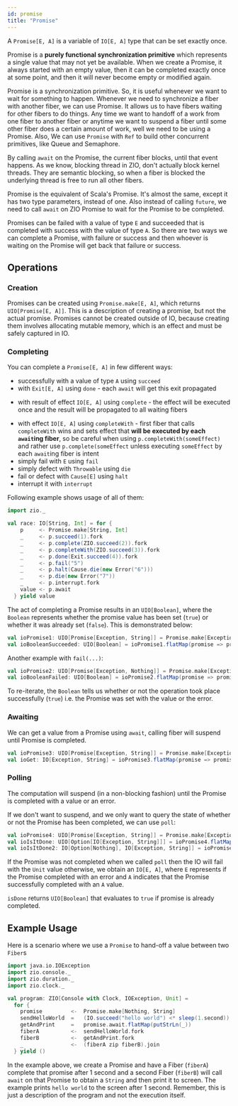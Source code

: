 ```yaml
---
id: promise
title: "Promise"
---
```


A `Promise[E, A]` is a variable of `IO[E, A]` type that can be set exactly once.

Promise is a **purely functional synchronization primitive** which represents a single value that may not yet be available. When we create a Promise, it always started with an empty value, then it can be completed exactly once at some point, and then it will never become empty or modified again.

Promise is a synchronization primitive. So, it is useful whenever we want to wait for something to happen. Whenever we need to synchronize a fiber with another fiber, we can use Promise. It allows us to have fibers waiting for other fibers to do things. Any time we want to handoff of a work from one fiber to another fiber or anytime we want to suspend a fiber until some other fiber does a certain amount of work, well we need to be using a Promise. Also, We can use `Promise` with `Ref` to build other concurrent primitives, like Queue and Semaphore. 

By calling `await` on the Promise, the current fiber blocks, until that event happens. As we know, blocking thread in ZIO, don't actually block kernel threads. They are semantic blocking, so when a fiber is blocked the underlying thread is free to run all other fibers.

Promise is the equivalent of Scala's Promise. It's almost the same, except it has two type parameters, instead of one. Also instead of calling `future`, we need to call `await` on ZIO Promise to wait for the Promise to be completed.

Promises can be failed with a value of type `E` and succeeded that is completed with success with the value of type `A`. So there are two ways we can complete a Promise, with failure or success and then whoever is waiting on the Promise will get back that failure or success. 


## Operations

### Creation

Promises can be created using `Promise.make[E, A]`, which returns `UIO[Promise[E, A]]`. This is a description of creating a promise, but not the actual promise. Promises cannot be created outside of IO, because creating them involves allocating mutable memory, which is an effect and must be safely captured in IO.

### Completing

You can complete a `Promise[E, A]` in few different ways:
* successfully with a value of type `A` using `succeed`
* with `Exit[E, A]` using `done` - each `await` will get this exit propagated
+ with result of effect `IO[E, A]` using `complete` - the effect will be executed once and the result will be propagated to all waiting fibers
* with effect `IO[E, A]` using `completeWith` - first fiber that calls `completeWith` wins and sets effect that **will be executed by each `await`ing fiber**, so be careful when using `p.completeWith(someEffect)` and rather use `p.complete(someEffect` unless executing `someEffect` by each `await`ing fiber is intent
* simply fail with `E` using `fail`
* simply defect with `Throwable` using `die`
* fail or defect with `Cause[E]` using `halt`
* interrupt it with `interrupt`

Following example shows usage of all of them:
```scala mdoc:silent
import zio._

val race: IO[String, Int] = for {
    p     <- Promise.make[String, Int]
    _     <- p.succeed(1).fork
    _     <- p.complete(ZIO.succeed(2)).fork
    _     <- p.completeWith(ZIO.succeed(3)).fork
    _     <- p.done(Exit.succeed(4)).fork
    _     <- p.fail("5")
    _     <- p.halt(Cause.die(new Error("6")))
    _     <- p.die(new Error("7"))
    _     <- p.interrupt.fork
    value <- p.await
  } yield value
```

The act of completing a Promise results in an `UIO[Boolean]`, where the `Boolean` represents whether the promise value has been set (`true`) or whether it was already set (`false`). This is demonstrated below:

```scala mdoc:silent
val ioPromise1: UIO[Promise[Exception, String]] = Promise.make[Exception, String]
val ioBooleanSucceeded: UIO[Boolean] = ioPromise1.flatMap(promise => promise.succeed("I'm done"))
```

Another example with `fail(...)`:

```scala mdoc:silent
val ioPromise2: UIO[Promise[Exception, Nothing]] = Promise.make[Exception, Nothing]
val ioBooleanFailed: UIO[Boolean] = ioPromise2.flatMap(promise => promise.fail(new Exception("boom")))
```

To re-iterate, the `Boolean` tells us whether or not the operation took place successfully (`true`) i.e. the Promise
was set with the value or the error.

### Awaiting
We can get a value from a Promise using `await`, calling fiber will suspend until Promise is completed.

```scala mdoc:silent
val ioPromise3: UIO[Promise[Exception, String]] = Promise.make[Exception, String]
val ioGet: IO[Exception, String] = ioPromise3.flatMap(promise => promise.await)
```

### Polling
The computation will suspend (in a non-blocking fashion) until the Promise is completed with a value or an error.

If we don't want to suspend, and we only want to query the state of whether or not the Promise has been completed, we can use `poll`:

```scala mdoc:silent
val ioPromise4: UIO[Promise[Exception, String]] = Promise.make[Exception, String]
val ioIsItDone: UIO[Option[IO[Exception, String]]] = ioPromise4.flatMap(p => p.poll)
val ioIsItDone2: IO[Option[Nothing], IO[Exception, String]] = ioPromise4.flatMap(p => p.poll.get)
```

If the Promise was not completed when we called `poll` then the IO will fail with the `Unit` value otherwise, we obtain an `IO[E, A]`, where `E` represents if the Promise completed with an error and `A` indicates that the Promise successfully completed with an `A` value.

`isDone` returns `UIO[Boolean]` that evaluates to `true` if promise is already completed.

## Example Usage
Here is a scenario where we use a `Promise` to hand-off a value between two `Fiber`s

```scala mdoc:silent
import java.io.IOException
import zio.console._
import zio.duration._
import zio.clock._

val program: ZIO[Console with Clock, IOException, Unit] = 
  for {
    promise         <-  Promise.make[Nothing, String]
    sendHelloWorld  =   (IO.succeed("hello world") <* sleep(1.second)).flatMap(promise.succeed)
    getAndPrint     =   promise.await.flatMap(putStrLn(_))
    fiberA          <-  sendHelloWorld.fork
    fiberB          <-  getAndPrint.fork
    _               <-  (fiberA zip fiberB).join
  } yield ()
```

In the example above, we create a Promise and have a Fiber (`fiberA`) complete that promise after 1 second and a second Fiber (`fiberB`) will call `await` on that Promise to obtain a `String` and then print it to screen. The example prints `hello world` to the screen after 1 second. Remember, this is just a description of the program and not the execution
itself.
